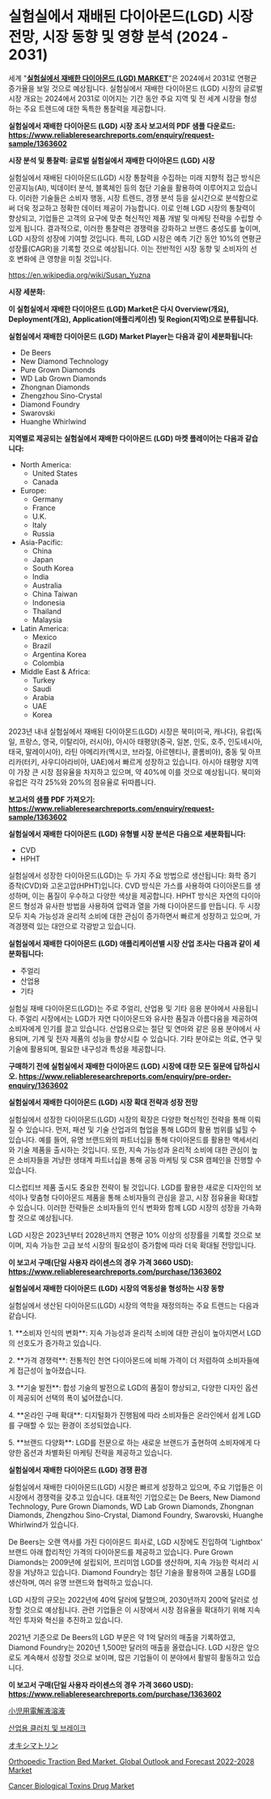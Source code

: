 <p><h1>실험실에서 재배된 다이아몬드(LGD) 시장 전망, 시장 동향 및 영향 분석 (2024 - 2031)</h1></p><p>세계 "<strong><a href="https://www.reliableresearchreports.com/global-laboratory-grown-diamonds-market-r1363602">실험실에서 재배한 다이아몬드 (LGD) MARKET</a></strong>"은 2024에서 2031로 연평균 증가율을 보일 것으로 예상됩니다. 실험실에서 재배한 다이아몬드 (LGD) 시장의 글로벌 시장 개요는 2024에서 2031로 이어지는 기간 동안 주요 지역 및 전 세계 시장을 형성하는 주요 트렌드에 대한 독특한 통찰력을 제공합니다.</p>
<p><strong>실험실에서 재배한 다이아몬드 (LGD) 시장 조사 보고서의 PDF 샘플 다운로드: <a href="https://www.reliableresearchreports.com/enquiry/request-sample/1363602">https://www.reliableresearchreports.com/enquiry/request-sample/1363602</a></strong></p>
<p><strong>시장 분석 및 통찰력: 글로벌 실험실에서 재배한 다이아몬드 (LGD) 시장</strong></p>
<p><p>실험실에서 재배된 다이아몬드(LGD) 시장 통찰력을 수집하는 미래 지향적 접근 방식은 인공지능(AI), 빅데이터 분석, 블록체인 등의 첨단 기술을 활용하여 이루어지고 있습니다. 이러한 기술들은 소비자 행동, 시장 트렌드, 경쟁 분석 등을 실시간으로 분석함으로써 더욱 정교하고 정확한 데이터 제공이 가능합니다. 이로 인해 LGD 시장의 통찰력이 향상되고, 기업들은 고객의 요구에 맞춘 혁신적인 제품 개발 및 마케팅 전략을 수립할 수 있게 됩니다. 결과적으로, 이러한 통찰력은 경쟁력을 강화하고 브랜드 충성도를 높이며, LGD 시장의 성장에 기여할 것입니다. 특히, LGD 시장은 예측 기간 동안 10%의 연평균 성장률(CAGR)을 기록할 것으로 예상됩니다. 이는 전반적인 시장 동향 및 소비자의 선호 변화에 큰 영향을 미칠 것입니다.</p></p>
<p><a href="%7CAUTHORITHY_DOMAIN_URL%7C">https://en.wikipedia.org/wiki/Susan_Yuzna</a></p>
<p><strong>시장 세분화:</strong></p>
<p><strong>이 실험실에서 재배한 다이아몬드 (LGD) Market은 다시 Overview(개요), Deployment(개요), Application(애플리케이션) 및 Region(지역)으로 분류됩니다.</strong></p>
<p><strong>실험실에서 재배한 다이아몬드 (LGD) Market Player는 다음과 같이 세분화됩니다:</strong></p>
<p><ul><li>De Beers</li><li>New Diamond Technology</li><li>Pure Grown Diamonds</li><li>WD Lab Grown Diamonds</li><li>Zhongnan Diamonds</li><li>Zhengzhou Sino-Crystal</li><li>Diamond Foundry</li><li>Swarovski</li><li>Huanghe Whirlwind</li></ul></p>
<p><strong>지역별로 제공되는 실험실에서 재배한 다이아몬드 (LGD) 마켓 플레이어는 다음과 같습니다:</strong></p>
<p><ul>
    <li>
        North America:
        <ul>
            <li>United States</li>
            <li>Canada</li>
        </ul>
    </li>
    <li>
        Europe:
        <ul>
            <li>Germany</li>
            <li>France</li>
            <li>U.K.</li>
            <li>Italy</li>
            <li>Russia</li>
        </ul>
    </li>
    <li>
        Asia-Pacific:
        <ul>
            <li>China</li>
            <li>Japan</li>
            <li>South Korea</li>
            <li>India</li>
            <li>Australia</li>
            <li>China Taiwan</li>
            <li>Indonesia</li>
            <li>Thailand</li>
            <li>Malaysia</li>
        </ul>
    </li>
    <li>
        Latin America:
        <ul>
            <li>Mexico</li>
            <li>Brazil</li>
            <li>Argentina Korea</li>
            <li>Colombia</li>
        </ul>
    </li>
    <li>
        Middle East & Africa:
        <ul>
            <li>Turkey</li>
            <li>Saudi</li>
            <li>Arabia</li>
            <li>UAE</li>
            <li>Korea</li>
        </ul>
    </li>
    </ul></p>
<p><p>2023년 내내 실험실에서 재배된 다이아몬드(LGD) 시장은 북미(미국, 캐나다), 유럽(독일, 프랑스, 영국, 이탈리아, 러시아), 아시아 태평양(중국, 일본, 인도, 호주, 인도네시아, 태국, 말레이시아), 라틴 아메리카(멕시코, 브라질, 아르헨티나, 콜롬비아), 중동 및 아프리카(터키, 사우디아라비아, UAE)에서 빠르게 성장하고 있습니다. 아시아 태평양 지역이 가장 큰 시장 점유율을 차지하고 있으며, 약 40%에 이를 것으로 예상됩니다. 북미와 유럽은 각각 25%와 20%의 점유율로 뒤따릅니다.</p></p>
<p><strong>보고서의 샘플 PDF 가져오기: <a href="https://www.reliableresearchreports.com/enquiry/request-sample/1363602">https://www.reliableresearchreports.com/enquiry/request-sample/1363602</a></strong></p>
<p><strong>실험실에서 재배한 다이아몬드 (LGD) 유형별 시장 분석은 다음으로 세분화됩니다:</strong></p>
<p><ul><li>CVD</li><li>HPHT</li></ul></p>
<p><p>실험실에서 성장한 다이아몬드(LGD)는 두 가지 주요 방법으로 생산됩니다: 화학 증기 증착(CVD)와 고온고압(HPHT)입니다. CVD 방식은 가스를 사용하여 다이아몬드를 생성하며, 이는 품질이 우수하고 다양한 색상을 제공합니다. HPHT 방식은 자연의 다이아몬드 형성과 유사한 방법을 사용하여 압력과 열을 가해 다이아몬드를 만듭니다. 두 시장 모두 지속 가능성과 윤리적 소비에 대한 관심이 증가하면서 빠르게 성장하고 있으며, 가격경쟁력 있는 대안으로 각광받고 있습니다.</p></p>
<p><strong>실험실에서 재배한 다이아몬드 (LGD) 애플리케이션별 시장 산업 조사는 다음과 같이 세분화됩니다:</strong></p>
<p><ul><li>주얼리</li><li>산업용</li><li>기타</li></ul></p>
<p><p>실험실 재배 다이아몬드(LGD)는 주로 주얼리, 산업용 및 기타 응용 분야에서 사용됩니다. 주얼리 시장에서는 LGD가 자연 다이아몬드와 유사한 품질과 아름다움을 제공하여 소비자에게 인기를 끌고 있습니다. 산업용으로는 절단 및 연마와 같은 응용 분야에서 사용되며, 기계 및 전자 제품의 성능을 향상시킬 수 있습니다. 기타 분야로는 의료, 연구 및 기술에 활용되며, 필요한 내구성과 특성을 제공합니다.</p></p>
<p><strong>구매하기 전에 실험실에서 재배한 다이아몬드 (LGD) 시장에 대한 모든 질문에 답하십시오. <a href="https://www.reliableresearchreports.com/enquiry/pre-order-enquiry/1363602">https://www.reliableresearchreports.com/enquiry/pre-order-enquiry/1363602</a></strong></p>
<p><strong>실험실에서 재배한 다이아몬드 (LGD) 시장 확대 전략과 성장 전망</strong></p>
<p><p>실험실에서 성장한 다이아몬드(LGD) 시장의 확장은 다양한 혁신적인 전략을 통해 이뤄질 수 있습니다. 먼저, 패션 및 기술 산업과의 협업을 통해 LGD의 활용 범위를 넓힐 수 있습니다. 예를 들어, 유명 브랜드와의 파트너십을 통해 다이아몬드를 활용한 액세서리와 기술 제품을 출시하는 것입니다. 또한, 지속 가능성과 윤리적 소비에 대한 관심이 높은 소비자들을 겨냥한 생태계 파트너십을 통해 공동 마케팅 및 CSR 캠페인을 진행할 수 있습니다.</p><p>디스럽티브 제품 출시도 중요한 전략이 될 것입니다. LGD를 활용한 새로운 디자인의 보석이나 맞춤형 다이아몬드 제품을 통해 소비자들의 관심을 끌고, 시장 점유율을 확대할 수 있습니다. 이러한 전략들은 소비자들의 인식 변화와 함께 LGD 시장의 성장을 가속화할 것으로 예상됩니다.</p><p>LGD 시장은 2023년부터 2028년까지 연평균 10% 이상의 성장률을 기록할 것으로 보이며, 지속 가능한 고급 보석 시장의 필요성이 증가함에 따라 더욱 확대될 전망입니다.</p></p>
<p><strong>이 보고서 구매(단일 사용자 라이센스의 경우 가격 3660 USD): <a href="https://www.reliableresearchreports.com/purchase/1363602">https://www.reliableresearchreports.com/purchase/1363602</a></strong></p>
<p><strong>실험실에서 재배한 다이아몬드 (LGD) 시장의 역동성을 형성하는 시장 동향</strong></p>
<p><p>실험실에서 생산된 다이아몬드(LGD) 시장의 역학을 재정의하는 주요 트렌드는 다음과 같습니다.</p><p>1. **소비자 인식의 변화**: 지속 가능성과 윤리적 소비에 대한 관심이 높아지면서 LGD의 선호도가 증가하고 있습니다.</p><p>2. **가격 경쟁력**: 전통적인 천연 다이아몬드에 비해 가격이 더 저렴하여 소비자들에게 접근성이 높아졌습니다.</p><p>3. **기술 발전**: 합성 기술의 발전으로 LGD의 품질이 향상되고, 다양한 디자인 옵션이 제공되어 선택의 폭이 넓어졌습니다.</p><p>4. **온라인 구매 확대**: 디지털화가 진행됨에 따라 소비자들은 온라인에서 쉽게 LGD를 구매할 수 있는 환경이 조성되었습니다.</p><p>5. **브랜드 다양화**: LGD를 전문으로 하는 새로운 브랜드가 출현하여 소비자에게 다양한 옵션과 차별화된 마케팅 전략을 제공하고 있습니다.</p></p>
<p><strong>실험실에서 재배한 다이아몬드 (LGD) 경쟁 환경</strong></p>
<p><p>실험실에서 재배한 다이아몬드(LGD) 시장은 빠르게 성장하고 있으며, 주요 기업들은 이 시장에서 경쟁력을 갖추고 있습니다. 대표적인 기업으로는 De Beers, New Diamond Technology, Pure Grown Diamonds, WD Lab Grown Diamonds, Zhongnan Diamonds, Zhengzhou Sino-Crystal, Diamond Foundry, Swarovski, Huanghe Whirlwind가 있습니다.</p><p>De Beers는 오랜 역사를 가진 다이아몬드 회사로, LGD 시장에도 진입하여 'Lightbox' 브랜드 아래 합리적인 가격의 다이아몬드를 제공하고 있습니다. Pure Grown Diamonds는 2009년에 설립되어, 프리미엄 LGD를 생산하며, 지속 가능한 럭셔리 시장을 겨냥하고 있습니다. Diamond Foundry는 첨단 기술을 활용하여 고품질 LGD를 생산하며, 여러 유명 브랜드와 협력하고 있습니다.</p><p>LGD 시장의 규모는 2022년에 40억 달러에 달했으며, 2030년까지 200억 달러로 성장할 것으로 예상됩니다. 관련 기업들은 이 시장에서 시장 점유율을 확대하기 위해 지속적인 투자와 혁신을 추진하고 있습니다. </p><p>2021년 기준으로 De Beers의 LGD 부문은 약 1억 달러의 매출을 기록하였고, Diamond Foundry는 2020년 1,500만 달러의 매출을 올렸습니다. LGD 시장은 앞으로도 계속해서 성장할 것으로 보이며, 많은 기업들이 이 분야에서 활발히 활동하고 있습니다.</p></p>
<p><strong>이 보고서 구매(단일 사용자 라이센스의 경우 가격 3660 USD): <a href="https://www.reliableresearchreports.com/purchase/1363602">https://www.reliableresearchreports.com/purchase/1363602</a></strong></p>
<p><p><a href="https://medium.com/@jeannesawayn2023/2024%E5%B9%B4%E3%81%8B%E3%82%892031%E5%B9%B4%E3%81%BE%E3%81%A7%E3%81%AE%E5%B0%8F%E5%85%90%E9%9B%BB%E8%A7%A3%E8%B3%AA%E8%A3%9C%E7%B5%A6%E6%B6%B2%E5%B8%82%E5%A0%B4%E3%82%B7%E3%82%A7%E3%82%A2%E3%81%A8%E7%AB%B6%E4%BA%89%E7%92%B0%E5%A2%83%E3%81%AB%E9%96%A2%E3%81%99%E3%82%8B%E6%B4%9E%E5%AF%9F-44b95d85386b">小児用電解液溶液</a></p><p><a href="https://medium.com/@serenitywlt52/%EC%82%B0%EC%97%85-%ED%81%B4%EB%9F%AC%EC%B9%98-%EB%B0%8F-%EB%B8%8C%EB%A0%88%EC%9D%B4%ED%81%AC-%EC%8B%9C%EC%9E%A5-%EB%8F%99%ED%96%A5-%EC%8B%9C%EC%9E%A5-%EC%84%B8%EB%B6%84%ED%99%94%EC%97%90-%EB%8C%80%ED%95%9C-%EC%83%81%EC%84%B8-%EC%97%B0%EA%B5%AC-%EB%B0%8F-emerging-trends%EC%9D%98-%EC%A4%91%EC%9A%94%EC%84%B1-%EB%B6%84%EC%84%9D-94f55c2dc971">산업용 클러치 및 브레이크</a></p><p><a href="https://medium.com/@jeannesawayn2023/%E3%82%AA%E3%82%AD%E3%82%B7%E3%83%9E%E3%83%88%E3%83%AA%E3%83%B3%E5%B8%82%E5%A0%B4%E3%81%AE%E8%A6%8F%E6%A8%A1-%E5%B8%82%E5%A0%B4%E3%82%BB%E3%82%B0%E3%83%A1%E3%83%B3%E3%83%86%E3%83%BC%E3%82%B7%E3%83%A7%E3%83%B3-%E5%B8%82%E5%A0%B4%E3%81%AE%E3%83%88%E3%83%AC%E3%83%B3%E3%83%89%E5%8F%8A%E3%81%B32031%E5%B9%B4%E3%81%BE%E3%81%A7%E3%81%AE%E6%88%90%E9%95%B7%E5%88%86%E6%9E%90%E4%BA%88%E6%B8%AC-4ca525ea6d25">オキシマトリン</a></p><p><a href="https://github.com/joannesouthgate/Market-Research-Report-List-4/blob/main/orthopedic-traction-bed-market-global-outlook-and-forecast-2022-2028-market.md">Orthopedic Traction Bed Market, Global Outlook and Forecast 2022-2028 Market</a></p><p><a href="https://issuu.com/reportprime-2/docs/cancer-biological-toxins-drug-marke_d295c8f5cc27a3">Cancer Biological Toxins Drug Market</a></p></p>